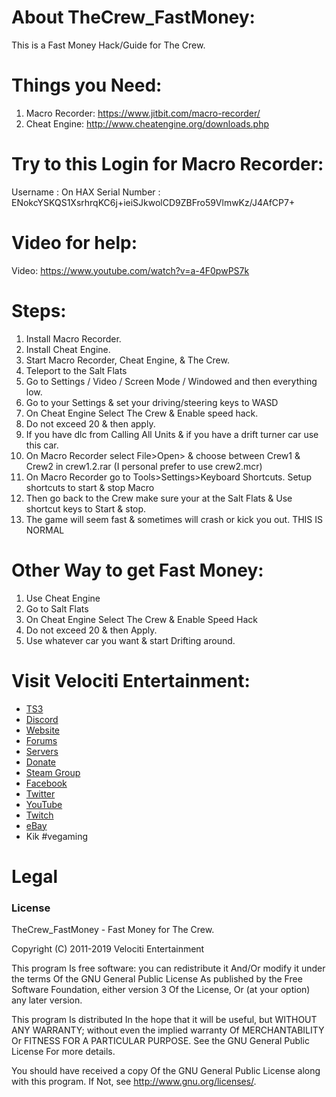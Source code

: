 # About TheCrew_FastMoney:
This is a Fast Money Hack/Guide for The Crew.

# Things you Need:
1) Macro Recorder: https://www.jitbit.com/macro-recorder/
2) Cheat Engine: http://www.cheatengine.org/downloads.php

# Try to this Login for Macro Recorder:
Username : On HAX
Serial Number : ENokcYSKQS1XsrhrqKC6j+ieiSJkwolCD9ZBFro59VlmwKz/J4AfCP7+

# Video for help:
Video: https://www.youtube.com/watch?v=a-4F0pwPS7k

# Steps:
1) Install Macro Recorder.
2) Install Cheat Engine.
3) Start Macro Recorder, Cheat Engine, & The Crew.
4) Teleport to the Salt Flats
5) Go to Settings / Video / Screen Mode / Windowed and then everything low.
6) Go to your Settings & set your driving/steering keys to WASD
7) On Cheat Engine Select The Crew & Enable speed hack.
8) Do not exceed 20 & then apply.
9) If you have dlc from Calling All Units & if you have a drift turner car use this car.
10) On Macro Recorder select File>Open> & choose between Crew1 & Crew2 in crew1.2.rar (I personal prefer to use crew2.mcr)
11) On Macro Recorder go to Tools>Settings>Keyboard Shortcuts. Setup shortcuts to start & stop Macro
11) Then go back to the Crew make sure your at the Salt Flats & Use shortcut keys to Start & stop.
12) The game will seem fast & sometimes will crash or kick you out. THIS IS NORMAL

# Other Way to get Fast Money:
1) Use Cheat Engine
2) Go to Salt Flats
3) On Cheat Engine Select The Crew & Enable Speed Hack
4) Do not exceed 20 & then Apply.
5) Use whatever car you want & start Drifting around.

# Visit Velociti Entertainment:
* [TS3](http://www.velocitientertainment.com/ts3/)
* [Discord](https://discord.gg/azEY2kU)
* [Website](www.velocitientertainment.com/)
* [Forums](www.velocitientertainment.com/forum)
* [Servers](www.velocitientertainment.com/servers/)
* [Donate](http://www.velocitientertainment.com/donations/)
* [Steam Group](http://steamcommunity.com/groups/velocitientertainment)
* [Facebook](www.facebook.com/VelocitiEntertainment)
* [Twitter](www.twitter.com/VelocitiEnt)
* [YouTube](www.youtube.com/user/HumanTree92)
* [Twitch](www.twitch.tv/humantree92)
* [eBay](www.ebay.com/usr/humantree92)
* Kik #vegaming

# Legal
### License
TheCrew_FastMoney - Fast Money for The Crew.

Copyright (C) 2011-2019 Velociti Entertainment

This program Is free software: you can redistribute it And/Or modify it under the terms Of the GNU General Public License As published by the Free Software Foundation, either version 3 Of the License, Or (at your option) any later version.

This program Is distributed In the hope that it will be useful, but WITHOUT ANY WARRANTY; without even the implied warranty Of MERCHANTABILITY Or FITNESS FOR A PARTICULAR PURPOSE. See the GNU General Public License For more details.

You should have received a copy Of the GNU General Public License along with this program. If Not, see http://www.gnu.org/licenses/.
